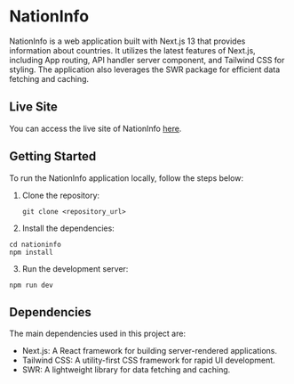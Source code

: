 # NationInfo

NationInfo is a web application built with Next.js 13 that provides information about countries. It utilizes the latest features of Next.js, including App routing, API handler server component, and Tailwind CSS for styling. The application also leverages the SWR package for efficient data fetching and caching.

## Live Site

You can access the live site of NationInfo [here](https://dapper-torrone-604690.netlify.app/).

## Getting Started

To run the NationInfo application locally, follow the steps below:

1. Clone the repository:

   ```
   git clone <repository_url>
   ```

2. Install the dependencies:

```
cd nationinfo
npm install
```

3. Run the development server:

`npm run dev`

## Dependencies

The main dependencies used in this project are:

- Next.js: A React framework for building server-rendered applications.
- Tailwind CSS: A utility-first CSS framework for rapid UI development.
- SWR: A lightweight library for data fetching and caching.
